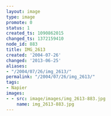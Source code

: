 ```yaml
---
layout: image
type: image
promote: 0
status: 1
created_ts: 1090862015
changed_ts: 1372159410
node_id: 883
title: IMG_2613
created: '2004-07-26'
changed: '2013-06-25'
aliases:
- "/2004/07/26/img_2613/"
permalink: "/2004/07/26/img_2613/"
tags:
- Napier
images:
- - src: image/images/img_2613-883.jpg
    name: img_2613-883.jpg
---
```


